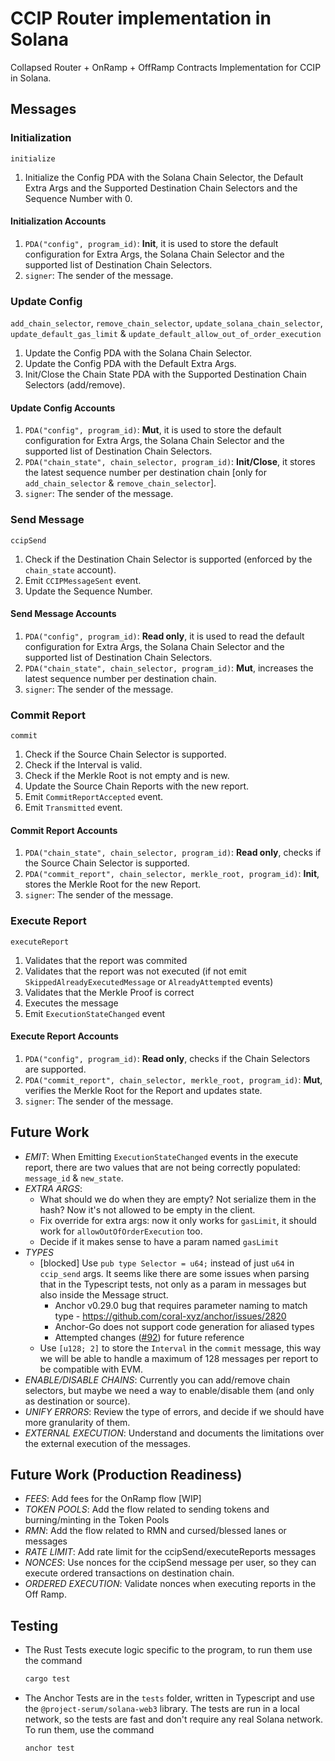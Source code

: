 # CCIP Router implementation in Solana

Collapsed Router + OnRamp + OffRamp Contracts Implementation for CCIP in Solana.

## Messages

### Initialization

`initialize`

1. Initialize the Config PDA with the Solana Chain Selector, the Default Extra Args and the Supported Destination Chain Selectors and the Sequence Number with 0.

#### Initialization Accounts

1. `PDA("config", program_id)`: **Init**, it is used to store the default configuration for Extra Args, the Solana Chain Selector and the supported list of Destination Chain Selectors.
1. `signer`: The sender of the message.

### Update Config

`add_chain_selector`, `remove_chain_selector`, `update_solana_chain_selector`, `update_default_gas_limit` & `update_default_allow_out_of_order_execution`

1. Update the Config PDA with the Solana Chain Selector.
1. Update the Config PDA with the Default Extra Args.
1. Init/Close the Chain State PDA with the Supported Destination Chain Selectors (add/remove).

#### Update Config Accounts

1. `PDA("config", program_id)`: **Mut**, it is used to store the default configuration for Extra Args, the Solana Chain Selector and the supported list of Destination Chain Selectors.
1. `PDA("chain_state", chain_selector, program_id)`: **Init/Close**, it stores the latest sequence number per destination chain [only for `add_chain_selector` & `remove_chain_selector`].
1. `signer`: The sender of the message.

### Send Message

`ccipSend`

1. Check if the Destination Chain Selector is supported (enforced by the `chain_state` account).
1. Emit `CCIPMessageSent` event.
1. Update the Sequence Number.

#### Send Message Accounts

1. `PDA("config", program_id)`: **Read only**, it is used to read the default configuration for Extra Args, the Solana Chain Selector and the supported list of Destination Chain Selectors.
1. `PDA("chain_state", chain_selector, program_id)`: **Mut**, increases the latest sequence number per destination chain.
1. `signer`: The sender of the message.

### Commit Report

`commit`

1. Check if the Source Chain Selector is supported.
1. Check if the Interval is valid.
1. Check if the Merkle Root is not empty and is new.
1. Update the Source Chain Reports with the new report.
1. Emit `CommitReportAccepted` event.
1. Emit `Transmitted` event.

#### Commit Report Accounts

1. `PDA("chain_state", chain_selector, program_id)`: **Read only**, checks if the Source Chain Selector is supported.
1. `PDA("commit_report", chain_selector, merkle_root, program_id)`: **Init**, stores the Merkle Root for the new Report.
1. `signer`: The sender of the message.

### Execute Report

`executeReport`

1. Validates that the report was commited
1. Validates that the report was not executed (if not emit `SkippedAlreadyExecutedMessage` or `AlreadyAttempted` events)
1. Validates that the Merkle Proof is correct
1. Executes the message
1. Emit `ExecutionStateChanged` event

#### Execute Report Accounts

1. `PDA("config", program_id)`: **Read only**, checks if the Chain Selectors are supported.
1. `PDA("commit_report", chain_selector, merkle_root, program_id)`: **Mut**, verifies the Merkle Root for the Report and updates state.
1. `signer`: The sender of the message.

## Future Work

- _EMIT_: When Emitting `ExecutionStateChanged` events in the execute report, there are two values that are not being correctly populated: `message_id` & `new_state`.
- _EXTRA ARGS_:
  - What should we do when they are empty? Not serialize them in the hash? Now it's not allowed to be empty in the client.
  - Fix override for extra args: now it only works for `gasLimit`, it should work for `allowOutOfOrderExecution` too.
  - Decide if it makes sense to have a param named `gasLimit`
- _TYPES_
  - [blocked] Use `pub type Selector = u64;` instead of just `u64` in `ccip_send` args. It seems like there are some issues when parsing that in the Typescript tests, not only as a param in messages but also inside the Message struct.
    - Anchor v0.29.0 bug that requires parameter naming to match type - https://github.com/coral-xyz/anchor/issues/2820
    - Anchor-Go does not support code generation for aliased types
    - Attempted changes ([#92](https://github.com/smartcontractkit/chainlink-internal-integrations/pull/92/commits/2c700c430a78f3e63831d7cd0565bcc7206a1eeb)) for future reference
  - Use `[u128; 2]` to store the `Interval` in the `commit` message, this way we will be able to handle a maximum of 128 messages per report to be compatible with EVM.
- _ENABLE/DISABLE CHAINS_: Currently you can add/remove chain selectors, but maybe we need a way to enable/disable them (and only as destination or source).
- _UNIFY ERRORS_: Review the type of errors, and decide if we should have more granularity of them.
- _EXTERNAL EXECUTION_: Understand and documents the limitations over the external execution of the messages.

## Future Work (Production Readiness)

- _FEES_: Add fees for the OnRamp flow [WIP]
- _TOKEN POOLS_: Add the flow related to sending tokens and burning/minting in the Token Pools
- _RMN_: Add the flow related to RMN and cursed/blessed lanes or messages
- _RATE LIMIT_: Add rate limit for the ccipSend/executeReports messages
- _NONCES_: Use nonces for the ccipSend message per user, so they can execute ordered transactions on destination chain.
- _ORDERED EXECUTION_: Validate nonces when executing reports in the Off Ramp.

## Testing

- The Rust Tests execute logic specific to the program, to run them use the command

  ```bash
  cargo test
  ```

- The Anchor Tests are in the `tests` folder, written in Typescript and use the `@project-serum/solana-web3` library. The tests are run in a local network, so the tests are fast and don't require any real Solana network. To run them, use the command

  ```bash
  anchor test
  ```
